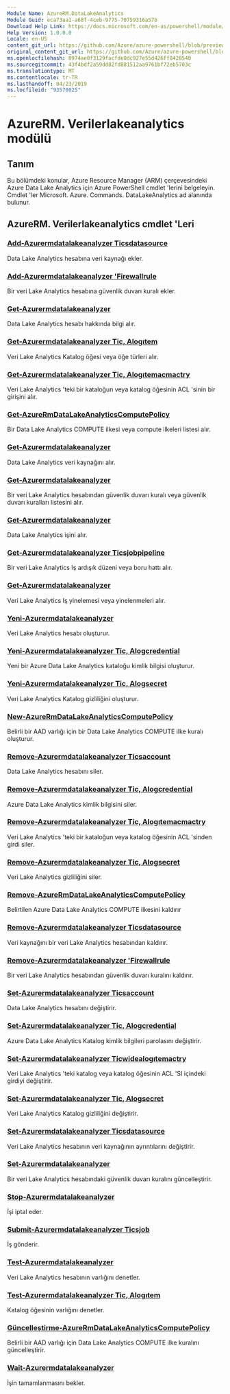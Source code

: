 ```yaml
---
Module Name: AzureRM.DataLakeAnalytics
Module Guid: eca73aa1-a68f-4ceb-9775-70759316a57b
Download Help Link: https://docs.microsoft.com/en-us/powershell/module/azurerm.datalakeanalytics
Help Version: 1.0.0.0
Locale: en-US
content_git_url: https://github.com/Azure/azure-powershell/blob/preview/src/ResourceManager/DataLakeAnalytics/Commands.DataLakeAnalytics/help/AzureRM.DataLakeAnalytics.md
original_content_git_url: https://github.com/Azure/azure-powershell/blob/preview/src/ResourceManager/DataLakeAnalytics/Commands.DataLakeAnalytics/help/AzureRM.DataLakeAnalytics.md
ms.openlocfilehash: 0974ae0f3129facfde0dc927e55d426ff8428540
ms.sourcegitcommit: 43f4bdf2a59dd82fd881512aa9761bf72eb5703c
ms.translationtype: MT
ms.contentlocale: tr-TR
ms.lasthandoff: 04/23/2019
ms.locfileid: "93570825"
---
```

# AzureRM. Verilerlakeanalytics modülü
## Tanım
Bu bölümdeki konular, Azure Resource Manager (ARM) çerçevesindeki Azure Data Lake Analytics için Azure PowerShell cmdlet 'lerini belgeleyin. Cmdlet 'ler Microsoft. Azure. Commands. DataLakeAnalytics ad alanında bulunur.

## AzureRM. Verilerlakeanalytics cmdlet 'Leri
### [Add-Azurermdatalakeanalyzer Ticsdatasource](Add-AzureRmDataLakeAnalyticsDataSource.md)
Data Lake Analytics hesabına veri kaynağı ekler.

### [Add-Azurermdatalakeanalyzer 'Firewallrule](Add-AzureRmDataLakeAnalyticsFirewallRule.md)
Bir veri Lake Analytics hesabına güvenlik duvarı kuralı ekler.

### [Get-Azurermdatalakeanalyzer](Get-AzureRmDataLakeAnalyticsAccount.md)
Data Lake Analytics hesabı hakkında bilgi alır.

### [Get-Azurermdatalakeanalyzer Tic, Alogıtem](Get-AzureRmDataLakeAnalyticsCatalogItem.md)
Veri Lake Analytics Katalog öğesi veya öğe türleri alır.

### [Get-Azurermdatalakeanalyzer Tic, Alogıtemacmactry](Get-AzureRmDataLakeAnalyticsCatalogItemAclEntry.md)
Veri Lake Analytics 'teki bir kataloğun veya katalog öğesinin ACL 'sinin bir girişini alır.

### [Get-AzureRmDataLakeAnalyticsComputePolicy](Get-AzureRmDataLakeAnalyticsComputePolicy.md)
Bir Data Lake Analytics COMPUTE ilkesi veya compute ilkeleri listesi alır.

### [Get-Azurermdatalakeanalyzer](Get-AzureRmDataLakeAnalyticsDataSource.md)
Data Lake Analytics veri kaynağını alır.

### [Get-Azurermdatalakeanalyzer](Get-AzureRmDataLakeAnalyticsFirewallRule.md)
Bir veri Lake Analytics hesabından güvenlik duvarı kuralı veya güvenlik duvarı kuralları listesini alır.

### [Get-Azurermdatalakeanalyzer](Get-AzureRmDataLakeAnalyticsJob.md)
Data Lake Analytics işini alır.

### [Get-Azurermdatalakeanalyzer Ticsjobpipeline](Get-AzureRmDataLakeAnalyticsJobPipeline.md)
Bir veri Lake Analytics Iş ardışık düzeni veya boru hattı alır.

### [Get-Azurermdatalakeanalyzer](Get-AzureRmDataLakeAnalyticsJobRecurrence.md)
Veri Lake Analytics Iş yinelemesi veya yinelenmeleri alır.

### [Yeni-Azurermdatalakeanalyzer](New-AzureRmDataLakeAnalyticsAccount.md)
Veri Lake Analytics hesabı oluşturur.

### [Yeni-Azurermdatalakeanalyzer Tic, Alogcredential](New-AzureRmDataLakeAnalyticsCatalogCredential.md)
Yeni bir Azure Data Lake Analytics kataloğu kimlik bilgisi oluşturur.

### [Yeni-Azurermdatalakeanalyzer Tic, Alogsecret](New-AzureRmDataLakeAnalyticsCatalogSecret.md)
Veri Lake Analytics Katalog gizliliğini oluşturur.

### [New-AzureRmDataLakeAnalyticsComputePolicy](New-AzureRmDataLakeAnalyticsComputePolicy.md)
Belirli bir AAD varlığı için bir Data Lake Analytics COMPUTE ilke kuralı oluşturur.

### [Remove-Azurermdatalakeanalyzer Ticsaccount](Remove-AzureRmDataLakeAnalyticsAccount.md)
Data Lake Analytics hesabını siler.

### [Remove-Azurermdatalakeanalyzer Tic, Alogcredential](Remove-AzureRmDataLakeAnalyticsCatalogCredential.md)
Azure Data Lake Analytics kimlik bilgisini siler.

### [Remove-Azurermdatalakeanalyzer Tic, Alogıtemacmactry](Remove-AzureRmDataLakeAnalyticsCatalogItemAclEntry.md)
Veri Lake Analytics 'teki bir kataloğun veya katalog öğesinin ACL 'sinden girdi siler.

### [Remove-Azurermdatalakeanalyzer Tic, Alogsecret](Remove-AzureRmDataLakeAnalyticsCatalogSecret.md)
Veri Lake Analytics gizliliğini siler.

### [Remove-AzureRmDataLakeAnalyticsComputePolicy](Remove-AzureRmDataLakeAnalyticsComputePolicy.md)
Belirtilen Azure Data Lake Analytics COMPUTE ilkesini kaldırır

### [Remove-Azurermdatalakeanalyzer Ticsdatasource](Remove-AzureRmDataLakeAnalyticsDataSource.md)
Veri kaynağını bir veri Lake Analytics hesabından kaldırır.

### [Remove-Azurermdatalakeanalyzer 'Firewallrule](Remove-AzureRmDataLakeAnalyticsFirewallRule.md)
Bir veri Lake Analytics hesabından güvenlik duvarı kuralını kaldırır.

### [Set-Azurermdatalakeanalyzer Ticsaccount](Set-AzureRmDataLakeAnalyticsAccount.md)
Data Lake Analytics hesabını değiştirir.

### [Set-Azurermdatalakeanalyzer Tic, Alogcredential](Set-AzureRmDataLakeAnalyticsCatalogCredential.md)
Azure Data Lake Analytics Katalog kimlik bilgileri parolasını değiştirir.

### [Set-Azurermdatalakeanalyzer Ticwidealogıtemactry](Set-AzureRmDataLakeAnalyticsCatalogItemAclEntry.md)
Veri Lake Analytics 'teki katalog veya katalog öğesinin ACL 'SI içindeki girdiyi değiştirir.

### [Set-Azurermdatalakeanalyzer Tic, Alogsecret](Set-AzureRmDataLakeAnalyticsCatalogSecret.md)
Veri Lake Analytics Katalog gizliliğini değiştirir.

### [Set-Azurermdatalakeanalyzer Ticsdatasource](Set-AzureRmDataLakeAnalyticsDataSource.md)
Veri Lake Analytics hesabının veri kaynağının ayrıntılarını değiştirir.

### [Set-Azurermdatalakeanalyzer](Set-AzureRmDataLakeAnalyticsFirewallRule.md)
Bir veri Lake Analytics hesabındaki güvenlik duvarı kuralını güncelleştirir.

### [Stop-Azurermdatalakeanalyzer](Stop-AzureRmDataLakeAnalyticsJob.md)
İşi iptal eder.

### [Submit-Azurermdatalakeanalyzer Ticsjob](Submit-AzureRmDataLakeAnalyticsJob.md)
İş gönderir.

### [Test-Azurermdatalakeanalyzer](Test-AzureRmDataLakeAnalyticsAccount.md)
Veri Lake Analytics hesabının varlığını denetler.

### [Test-Azurermdatalakeanalyzer Tic, Alogıtem](Test-AzureRmDataLakeAnalyticsCatalogItem.md)
Katalog öğesinin varlığını denetler.

### [Güncelleştirme-AzureRmDataLakeAnalyticsComputePolicy](Update-AzureRmDataLakeAnalyticsComputePolicy.md)
Belirli bir AAD varlığı için Data Lake Analytics COMPUTE ilke kuralını güncelleştirir.

### [Wait-Azurermdatalakeanalyzer](Wait-AzureRmDataLakeAnalyticsJob.md)
İşin tamamlanmasını bekler.

